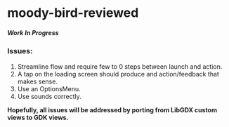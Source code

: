 moody-bird-reviewed
===================

##### Work In Progress

### Issues:

1. Streamline flow and require few to 0 steps between launch and action.
2. A tap on the loading screen should produce and action/feedback that makes sense.
3. Use an OptionsMenu.
4. Use sounds correctly.

**Hopefully, all issues will be addressed by porting from LibGDX custom views to GDK views.**
